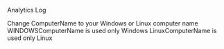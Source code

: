 Analytics Log

Change ComputerName to your Windows or Linux computer name
WINDOWSComputerName is used only Windows
LinuxComputerName is used only Linux
